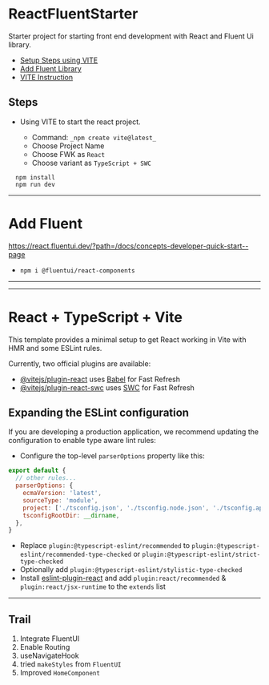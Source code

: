 # ReactFluentStarter
Starter project for starting front end development with React and Fluent Ui library.


- [Setup Steps using VITE](#Steps)
- [Add Fluent Library](#Fluent)
- [VITE Instruction](#VITE_Instruction)

## <a id="Steps"></a>Steps
- Using VITE to start the react project.

    - Command:  ```_npm create vite@latest_```
    - Choose Project Name
    - Choose FWK as ```React```
    - Choose variant as ```TypeScript + SWC```


```
  npm install
  npm run dev
```

---------

# <a id="Fluent"></a>Add Fluent ###
https://react.fluentui.dev/?path=/docs/concepts-developer-quick-start--page
- ```npm i @fluentui/react-components```

-------------
-------------

# <a id="VITE_Instruction"></a>React + TypeScript + Vite

This template provides a minimal setup to get React working in Vite with HMR and some ESLint rules.

Currently, two official plugins are available:

- [@vitejs/plugin-react](https://github.com/vitejs/vite-plugin-react/blob/main/packages/plugin-react/README.md) uses [Babel](https://babeljs.io/) for Fast Refresh
- [@vitejs/plugin-react-swc](https://github.com/vitejs/vite-plugin-react-swc) uses [SWC](https://swc.rs/) for Fast Refresh

## Expanding the ESLint configuration

If you are developing a production application, we recommend updating the configuration to enable type aware lint rules:

- Configure the top-level `parserOptions` property like this:

```js
export default {
  // other rules...
  parserOptions: {
    ecmaVersion: 'latest',
    sourceType: 'module',
    project: ['./tsconfig.json', './tsconfig.node.json', './tsconfig.app.json'],
    tsconfigRootDir: __dirname,
  },
}
```

- Replace `plugin:@typescript-eslint/recommended` to `plugin:@typescript-eslint/recommended-type-checked` or `plugin:@typescript-eslint/strict-type-checked`
- Optionally add `plugin:@typescript-eslint/stylistic-type-checked`
- Install [eslint-plugin-react](https://github.com/jsx-eslint/eslint-plugin-react) and add `plugin:react/recommended` & `plugin:react/jsx-runtime` to the `extends` list

-----------
## Trail

1. Integrate FluentUI
2. Enable Routing
3. useNavigateHook
4. tried ```makeStyles``` from ```FluentUI```
5. Improved ```HomeComponent```





